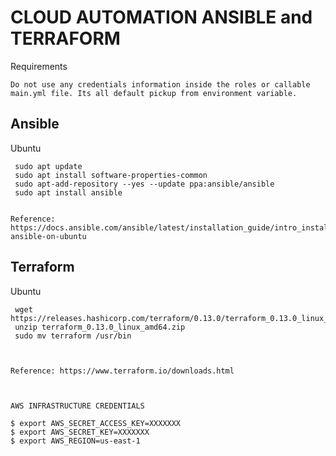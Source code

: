 # CLOUD AUTOMATION ANSIBLE and TERRAFORM 

Requirements

    Do not use any credentials information inside the roles or callable main.yml file. Its all default pickup from environment variable.
  

  Ansible
  -------

  Ubuntu 

     sudo apt update
     sudo apt install software-properties-common
     sudo apt-add-repository --yes --update ppa:ansible/ansible
     sudo apt install ansible


    Reference: https://docs.ansible.com/ansible/latest/installation_guide/intro_installation.html#installing-ansible-on-ubuntu
    
  
  Terraform
  ---------

  Ubuntu

     wget https://releases.hashicorp.com/terraform/0.13.0/terraform_0.13.0_linux_amd64.zip
     unzip terraform_0.13.0_linux_amd64.zip
     sudo mv terraform /usr/bin
    
    
    
    Reference: https://www.terraform.io/downloads.html
    
    

    AWS INFRASTRUCTURE CREDENTIALS

    $ export AWS_SECRET_ACCESS_KEY=XXXXXXX
    $ export AWS_SECRET_KEY=XXXXXXX
    $ export AWS_REGION=us-east-1
